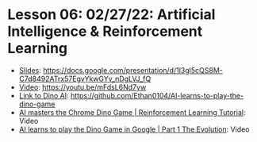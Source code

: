 # Lesson 06: 02/27/22: Artificial Intelligence & Reinforcement Learning
* [Slides](https://docs.google.com/presentation/d/1l3gI5cQS8M-C7d8492ATrx57EgvYkwGYv_nDgLVJ_fQ/edit?usp=sharing): https://docs.google.com/presentation/d/1l3gI5cQS8M-C7d8492ATrx57EgvYkwGYv_nDgLVJ_fQ
* [Video](https://youtu.be/mFdsL6Nd7yw):  https://youtu.be/mFdsL6Nd7yw
* [Link to Dino AI](https://github.com/Ethan0104/AI-learns-to-play-the-dino-game): https://github.com/Ethan0104/AI-learns-to-play-the-dino-game
* [AI masters the Chrome Dino Game | Reinforcement Learning Tutorial](https://www.youtube.com/watch?v=WMYG6IEgMfw): Video
* [AI learns to play the Dino Game in Google | Part 1 The Evolution](https://www.youtube.com/watch?v=Zs38KBEEBGk): Video

